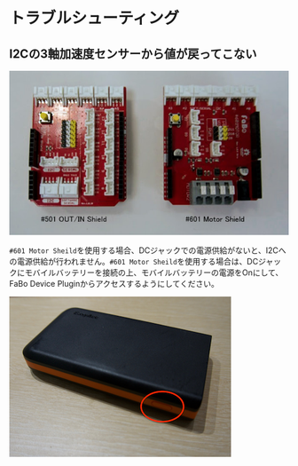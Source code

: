 # トラブルシューティング

## I2Cの3軸加速度センサーから値が戻ってこない

![](/img/trouble001.png)

`#601 Motor Sheild`を使用する場合、DCジャックでの電源供給がないと、I2Cへの電源供給が行われません。`#601 Motor Sheild`を使用する場合は、DCジャックにモバイルバッテリーを接続の上、モバイルバッテリーの電源をOnにして、FaBo Device Pluginからアクセスするようにしてください。

![](/img/trouble002.png)

